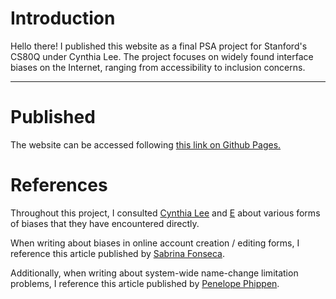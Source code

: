 # Introduction

Hello there! I published this website as a final PSA project for Stanford's CS80Q under Cynthia Lee. The project focuses on widely found interface biases on the Internet,
ranging from accessibility to inclusion concerns.

***

# Published

The website can be accessed following [this link on Github Pages.](https://dev-caelo.github.io/CS80Q-Interface_Bias/)

# References

Throughout this project, I consulted [Cynthia Lee](https://profiles.stanford.edu/48960) and [E](https://www.linkedin.com/in/egthegreat/) about various forms of biases that
they have encountered directly.

When writing about biases in online account creation / editing forms, I reference this article published by [Sabrina Fonseca](https://uxdesign.cc/designing-forms-for-gender-diversity-and-inclusion-d8194cf1f51).

Additionally, when writing about system-wide name-change limitation problems, I reference this article published by [Penelope Phippen](https://dev.to/penelope_zone/changing-your-name-is-a-hard-unsolved-problem-in-computer-science-kjf).
